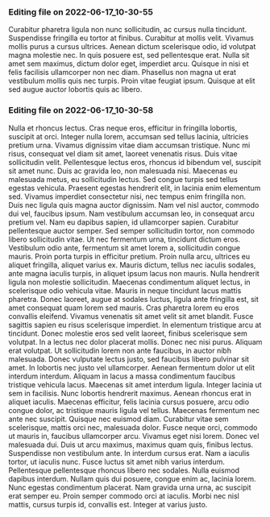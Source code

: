 

### Editing file on 2022-06-17_10-30-55

Curabitur pharetra ligula non nunc sollicitudin, ac cursus nulla tincidunt. Suspendisse fringilla eu tortor at finibus. Curabitur at mollis velit. Vivamus mollis purus a cursus ultrices. Aenean dictum scelerisque odio, id volutpat magna molestie nec. In quis posuere est, sed pellentesque erat. Nulla sit amet sem maximus, dictum dolor eget, imperdiet arcu. Quisque in nisi et felis facilisis ullamcorper non nec diam. Phasellus non magna ut erat vestibulum mollis quis nec turpis. Proin vitae feugiat ipsum. Quisque at elit sed augue auctor lobortis quis ac libero.




### Editing file on 2022-06-17_10-30-58

Nulla et rhoncus lectus. Cras neque eros, efficitur in fringilla lobortis, suscipit at orci. Integer nulla lorem, accumsan sed tellus lacinia, ultricies pretium urna. Vivamus dignissim vitae diam accumsan tristique. Nunc mi risus, consequat vel diam sit amet, laoreet venenatis risus. Duis vitae sollicitudin velit. Pellentesque lectus eros, rhoncus id bibendum vel, suscipit sit amet nunc. Duis ac gravida leo, non malesuada nisi. Maecenas eu malesuada metus, eu sollicitudin lectus. Sed congue turpis sed tellus egestas vehicula. Praesent egestas hendrerit elit, in lacinia enim elementum sed. Vivamus imperdiet consectetur nisi, nec tempus enim fringilla non. Duis nec ligula quis magna auctor dignissim. Nam vel nisl auctor, commodo dui vel, faucibus ipsum. Nam vestibulum accumsan leo, in consequat arcu pretium vel.
Nam eu dapibus sapien, id ullamcorper sapien. Curabitur pellentesque auctor semper. Sed semper sollicitudin tortor, non commodo libero sollicitudin vitae. Ut nec fermentum urna, tincidunt dictum eros. Vestibulum odio ante, fermentum sit amet lorem a, sollicitudin congue mauris. Proin porta turpis in efficitur pretium. Proin nulla arcu, ultrices eu aliquet fringilla, aliquet varius ex. Mauris dictum, tellus nec iaculis sodales, ante magna iaculis turpis, in aliquet ipsum lacus non mauris. Nulla hendrerit ligula non molestie sollicitudin. Maecenas condimentum aliquet lectus, in scelerisque odio vehicula vitae. Mauris in neque tincidunt lacus mattis pharetra. Donec laoreet, augue at sodales luctus, ligula ante fringilla est, sit amet consequat quam lorem sed mauris. Cras pharetra lorem eu eros convallis eleifend. Vivamus venenatis sit amet velit sit amet blandit. Fusce sagittis sapien eu risus scelerisque imperdiet. In elementum tristique arcu at tincidunt.
Donec molestie eros sed velit laoreet, finibus scelerisque sem volutpat. In a lectus nec dolor placerat mollis. Donec nec nisi purus. Aliquam erat volutpat. Ut sollicitudin lorem non ante faucibus, in auctor nibh malesuada. Donec vulputate lectus justo, sed faucibus libero pulvinar sit amet. In lobortis nec justo vel ullamcorper. Aenean fermentum dolor ut elit interdum interdum. Aliquam in lacus a massa condimentum faucibus tristique vehicula lacus. Maecenas sit amet interdum ligula. Integer lacinia ut sem in facilisis. Nunc lobortis hendrerit maximus. Aenean rhoncus erat in aliquet iaculis. Maecenas efficitur, felis lacinia cursus posuere, arcu odio congue dolor, ac tristique mauris ligula vel tellus. Maecenas fermentum nec ante nec suscipit.
Quisque nec euismod diam. Curabitur vitae sem scelerisque, mattis orci nec, malesuada dolor. Fusce neque orci, commodo ut mauris in, faucibus ullamcorper arcu. Vivamus eget nisi lorem. Donec vel malesuada dui. Duis ut arcu maximus, maximus quam quis, finibus lectus. Suspendisse non vestibulum ante. In interdum cursus erat. Nam a iaculis tortor, ut iaculis nunc. Fusce luctus sit amet nibh varius interdum. Pellentesque pellentesque rhoncus libero nec sodales.
Nulla euismod dapibus interdum. Nullam quis dui posuere, congue enim ac, lacinia lorem. Nunc egestas condimentum placerat. Nam gravida urna urna, ac suscipit erat semper eu. Proin semper commodo orci at iaculis. Morbi nec nisl mattis, cursus turpis id, convallis est. Integer at varius justo.



